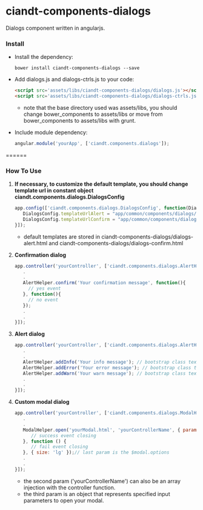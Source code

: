 # ciandt-components-dialogs
Dialogs component written in angularjs.

### Install

* Install the dependency:

   ```shell
   bower install ciandt-components-dialogs --save
   ```
* Add dialogs.js and dialogs-ctrls.js to your code:

   ```html
   <script src='assets/libs/ciandt-components-dialogs/dialogs.js'></script>
   <script src='assets/libs/ciandt-components-dialogs/dialogs-ctrls.js'></script>
   ```
   - note that the base directory used was assets/libs, you should change bower_components to assets/libs or move from bower_components to assets/libs with grunt.
* Include module dependency:

   ```javascript
   angular.module('yourApp', ['ciandt.components.dialogs']);
   ```
======

### How To Use

1. **If necessary, to customize the default template, you should change template url in constant object ciandt.components.dialogs.DialogsConfig**

   ```javascript
   app.config(['ciandt.components.dialogs.DialogsConfig', function(DialogsConfig){
      DialogsConfig.templateUrlAlert = "app/common/components/dialogs/dialogs-alert.html";
      DialogsConfig.templateUrlConfirm = "app/common/components/dialogs/dialogs-confirm.html";
   }]);
   ```
   - default templates are stored in ciandt-components-dialogs/dialogs-alert.html and ciandt-components-dialogs/dialogs-confirm.html
2. **Confirmation dialog**

   ```javascript
   app.controller('yourController', ['ciandt.components.dialogs.AlertHelper', function(AlertHelper){
      .
      .
      AlertHelper.confirm('Your confirmation message', function(){
		// yes event
	  }, function(){
		// no event
	  });
      .
      .
   }]);
   ```
3. **Alert dialog**

   ```javascript
   app.controller('yourController', ['ciandt.components.dialogs.AlertHelper', function(AlertHelper){
      .
      .
      AlertHelper.addInfo('Your info message'); // bootstrap class text-info
	  AlertHelper.addError('Your error message'); // bootstrap class text-danger
	  AlertHelper.addWarn('Your warn message'); // bootstrap class text-dangerwarning
      .
      .
   }]);
   ```
4. **Custom modal dialog**

   ```javascript
   app.controller('yourController', ['ciandt.components.dialogs.ModalHelper', function(ModalHelper){
      .
      .
      ModalHelper.open('yourModal.html', 'yourControllerName', { param1: value1, param2: value2 }, function () {
         // success event closing
      }, function () {
         // fail event closing
      }, { size: 'lg' });// last param is the $modal.options
      .
      .
   }]);
   ```
   - the second param ('yourControllerName') can also be an array injection with the controller function.
   - the third param is an object that represents specified input parameters to open your modal.
